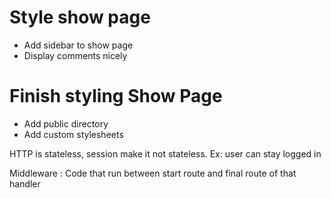 # Style show page
* Add sidebar to show page
* Display comments nicely

# Finish styling Show Page
* Add public directory
* Add custom stylesheets

HTTP is stateless, session make it not stateless. Ex: user can stay logged in

Middleware : Code that run between start route and final route of that handler